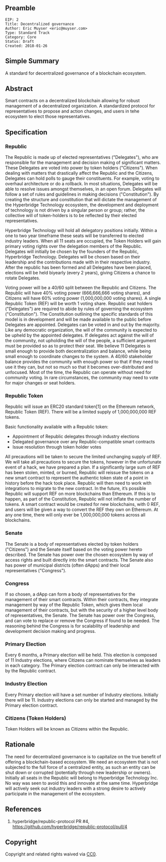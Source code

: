 ## Preamble

    EIP: 2
    Title: Decentralized governance
    Author: Eric Muyser <eric@muyser.com>
    Type: Standard Track
    Category: Core
    Status: Draft
    Created: 2018-01-26

## Simple Summary

A standard for decentralized governance of a blockchain ecosystem.

## Abstract

Smart contracts on a decentralized blockchain allowing for robust management of a decentralized organization. A standardized protocol for representatives to propose and action changes, and users in tehe ecosystem to elect those representatives.

## Specification

### Republic

The Republic is made up of elected representatives ("Delegates"), who are responsible for the management and decision making of significant matters. These Delegates are voted into power by token holders ("Citizens"). When dealing with matters that drastically affect the Republic and the Citizens, Delegates can hold polls to gauge their constituents. For example, voting to overhaul architecture or do a rollback. In most situations, Delegates will be able to resolve issues amongst themselves, in an open forum. Delegates will follow a set of rules and guidelines in making decisions ("Constitution"). By creating the structure and constitution that will dictate the management of the Hyperbridge Technology ecosystem, the development and deployment of technology is not driven by a singular person or group; rather, the collective will of token-holders is to be reflected by their elected representatives. 

Hyperbridge Technology will hold all delegatory positions initially. Within a one to two year timeframe these seats will be transferred to elected industry leaders. When all 11 seats are occupied, the Token Holders will gain primary voting rights over the delegation members of the Republic. Delegates will initially be chosen by the founders of the Republic, Hyperbridge Technology. Delegates will be chosen based on their leadership and the contributions made with in their respective industry. After the republic has been formed and all Delegates have been placed, elections will be held biyearly (every 2 years), giving Citizens a chance to rotate Delegates.

Voting power will be a 40/60 split between the Republic and Citizens. The Republic will have 40% voting power (666,666,666 voting shares), and Citizens will have 60% voting power (1,000,000,000 voting shares). A single Republic Token (REF) will be worth 1 voting share. Republic seat holders ("Delegates") are required to abide by rules of governing the ecosystem ("Constitution"). The Constitution outlining the specific standards of this model is in development and will be made available to the public before Delegates are appointed. Delegates can be voted in and out by the majority. Like any democratic organization, the will of the community is expected to be upheld by the appointed delegates. If delegates act against the will of the community, not upholding the will of the people, a sufficient argument must be provided so as to protect their seat. We believe 11 Delegates is small enough to provide both decentralization and balance, while being small enough to coordinate changes to the system. A 40/60 stakeholder balance provides the community with enough power so that if they need to use it they can, but not so much so that it becomes over-distributed and unfocused. Most of the time, the Republic can operate without need for community voting. In rare circumstances, the community may need to vote for major changes or seat holders.

### Republic Token

Republic will issue an ERC20 standard token[1] on the Ethereum network, Republic Token (REF). There will be a limited supply of 1,000,000,000 REF tokens.

Basic functionality available with a Republic token:
* Appointment of Republic delegates through industry elections
* Delegated governance over any Republic-compatible smart contracts
* Issue resolution through token holder votes

All precautions will be taken to secure the limited unchanging supply of REF. We will take all precautions to secure the tokens, however in the unfortunate event of a hack, we have prepared a plan. If a significantly large sum of REF has been stolen, minted, or burned, Republic will reissue the tokens on a new smart contract to represent the authentic token state of a point in history before the hack took place. Republic will then need to work with integrations to migrate to the new contract. In the future, it’s possible Republic will support REF on more blockchains than Ethereum. If this is to happen, as part of the Constitution, Republic will not inflate the number of tokens. A smart contract would be created for new blockchains, with 0 REF, and users will be given a way to convert the REF they own on Ethereum. At any one time, there will only ever be 1,000,000,000 tokens across all blockchains.

### Senate

The Senate is a body of representatives elected by token holders ("Citizens") and the Senate itself based on the voting power hereto described. The Senate has power over the chosen ecosystem by way of access rights and built directly into the smart contracts. The Senate also has power of municipal districts (often dApps) and their local representatives ("Congress").

### Congress

If so chosen, a dApp can form a body of representatives for the management of their smart contracts. Within their contracts, they integrate management by way of the Republic Token, which gives them local management of their contracts, but with the security of a higher level body of representatives, the Senate. The Senate has power over the Congress, and can vote to replace or remove the Congress if found to be needed. The reasoning behind the Congress is for scalability of leadership and development decision making and progress.

### Primary Election

Every 6 months, a Primary election will be held. This election is composed of 11 Industry elections, where Citizens can nominate themselves as leaders in each category. The Primary election contract can only be interacted with by the Republic contract.


### Industry Election

Every Primary election will have a set number of Industry elections. Initially there will be 11. Industry elections can only be started and managed by the Primary election contract.

### Citizens (Token Holders)

Token Holders will be known as Citizens within the Republic.

## Rationale

The need for decentralized governance is to capitalize on the true benefit of offering a blockchain-based ecosystem. We need an ecosystem that is not subjected to the full force of a centralized entity, as such an entity can be shut down or corrupted (potentially through new leadership or owners). Initially all seats in the Republic will belong to Hyperbridge Technology Inc. No way was seen to avoid this and innovate at the same time. Hyperbridge will actively seek out industry leaders with a strong desire to actively participate in the management of the ecosystem.

## References

1. hyperbridge/republic-protocol PR #4, https://github.com/hyperbridge/republic-protocol/pull/4

## Copyright

Copyright and related rights waived via [CC0](https://creativecommons.org/publicdomain/zero/1.0/).